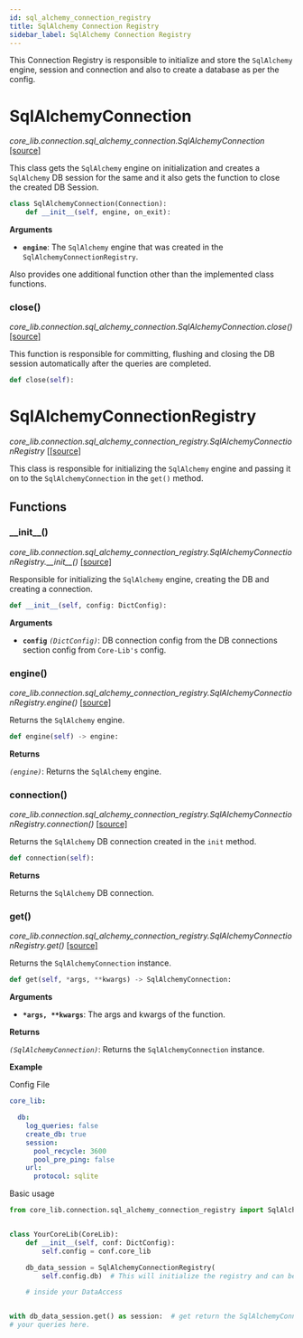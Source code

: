 ```yaml
---
id: sql_alchemy_connection_registry
title: SqlAlchemy Connection Registry
sidebar_label: SqlAlchemy Connection Registry
---
```


This Connection Registry is responsible to initialize and store the `SqlAlchemy` engine, session and connection and also to create a database as per the config.


# SqlAlchemyConnection

*core_lib.connection.sql_alchemy_connection.SqlAlchemyConnection* [[source]](https://github.com/shay-te/core-lib/blob/master/core_lib/connection/sql_alchemy_connection.py#L10)

This class gets the `SqlAlchemy` engine on initialization and creates a `SqlAlchemy` DB session for the same and it also gets the function to close the created DB Session.

```python
class SqlAlchemyConnection(Connection):
    def __init__(self, engine, on_exit):
```
**Arguments**

- **`engine`**: The `SqlAlchemy` engine that was created in the `SqlAlchemyConnectionRegistry`.

Also provides one additional function other than the implemented class functions.

### close()

*core_lib.connection.sql_alchemy_connection.SqlAlchemyConnection.close()* [[source]](https://github.com/shay-te/core-lib/blob/master/core_lib/connection/sql_alchemy_connection.py#L27)

This function is responsible for committing, flushing and closing the DB session automatically after the queries are completed.

```python
def close(self):
```

# SqlAlchemyConnectionRegistry

*core_lib.connection.sql_alchemy_connection_registry.SqlAlchemyConnectionRegistry* [[[source]](https://github.com/shay-te/core-lib/blob/master/core_lib/connection/solr_connection_registry.py#L9)

This class is responsible for initializing the `SqlAlchemy` engine and passing it on to the `SqlAlchemyConnection` in the `get()` method.

## Functions

### \_\_init\_\_()

*core_lib.connection.sql_alchemy_connection_registry.SqlAlchemyConnectionRegistry.\_\_init\_\_()* [[source]](https://github.com/shay-te/core-lib/blob/master/core_lib/connection/sql_alchemy_connection_registry.py#L11)

Responsible for initializing the `SqlAlchemy` engine, creating the DB and creating a connection.

```python
def __init__(self, config: DictConfig):
```

**Arguments**

- **`config`** *`(DictConfig)`*: DB connection config from the DB connections section config from `Core-Lib's` config.

### engine()

*core_lib.connection.sql_alchemy_connection_registry.SqlAlchemyConnectionRegistry.engine()* [[source]](https://github.com/shay-te/core-lib/blob/master/core_lib/connection/sql_alchemy_connection_registry.py#L20)

Returns the `SqlAlchemy` engine.

```python
def engine(self) -> engine:
```

**Returns**

*`(engine)`*: Returns the `SqlAlchemy` engine.

### connection()

*core_lib.connection.sql_alchemy_connection_registry.SqlAlchemyConnectionRegistry.connection()* [[source]](https://github.com/shay-te/core-lib/blob/master/core_lib/connection/sql_alchemy_connection_registry.py#L24)

Returns the `SqlAlchemy` DB connection created in the `init` method.

```python
def connection(self):
```

**Returns**

Returns the `SqlAlchemy` DB connection.

### get()

*core_lib.connection.sql_alchemy_connection_registry.SqlAlchemyConnectionRegistry.get()* [[source]](https://github.com/shay-te/core-lib/blob/master/core_lib/connection/sql_alchemy_connection_registry.py#L27)

Returns the `SqlAlchemyConnection` instance.

```python
def get(self, *args, **kwargs) -> SqlAlchemyConnection:
```

**Arguments**

- __`*args, **kwargs`__: The args and kwargs of the function.

**Returns**

*`(SqlAlchemyConnection)`*: Returns the `SqlAlchemyConnection` instance.

**Example**

Config File

```yaml
core_lib:

  db:
    log_queries: false
    create_db: true
    session:
      pool_recycle: 3600
      pool_pre_ping: false
    url:
      protocol: sqlite
```
Basic usage

```python
from core_lib.connection.sql_alchemy_connection_registry import SqlAlchemyConnectionRegistry


class YourCoreLib(CoreLib):
    def __init__(self, conf: DictConfig):
        self.config = conf.core_lib

    db_data_session = SqlAlchemyConnectionRegistry(
        self.config.db)  # This will initialize the registry and can be further passed on to any DataAccess

    # inside your DataAccess


with db_data_session.get() as session:  # get return the SqlAlchemyConnection instance and with satement calls the __enter__ method
# your queries here.
```

